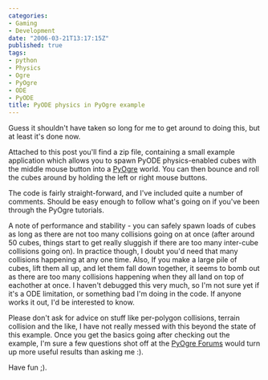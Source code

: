 ```yaml
---
categories:
- Gaming
- Development
date: "2006-03-21T13:17:15Z"
published: true
tags:
- python
- Physics
- Ogre
- PyOgre
- ODE
- PyODE
title: PyODE physics in PyOgre example
---
```


Guess it shouldn't have taken so long for me to get around to doing
this, but at least it's done now.

Attached to this post you'll find a zip file, containing a small example
application which allows you to spawn PyODE physics-enabled cubes with
the middle mouse button into a
[PyOgre](http://www.ogre3d.org/wiki/index.php/PyOgre) world. You can
then bounce and roll the cubes around by holding the left or right mouse
buttons.

The code is fairly straight-forward, and I've included quite a number of
comments. Should be easy enough to follow what's going on if you've been
through the PyOgre tutorials.

A note of performance and stability - you can safely spawn loads of
cubes as long as there are not too many collisions going on at once
(after around 50 cubes, things start to get really sluggish if there are
too many inter-cube collisions going on). In practice though, I doubt
you'd need that many collisions happening at any one time. Also, If you
make a large pile of cubes, lift them all up, and let them fall down
together, it seems to bomb out as there are too many collisions
happening when they all land on top of eachother at once. I haven't
debugged this very much, so I'm not sure yet if it's a ODE limitation,
or something bad I'm doing in the code. If anyone works it out, I'd be
interested to know.

Please don't ask for advice on stuff like per-polygon collisions,
terrain collision and the like, I have not really messed with this
beyond the state of this example. Once you get the basics going after
checking out the example, I'm sure a few questions shot off at the
[PyOgre Forums](http://www.ogre3d.org/phpBB2addons/viewforum.php?f=3)
would turn up more useful results than asking me :).

Have fun ;).
